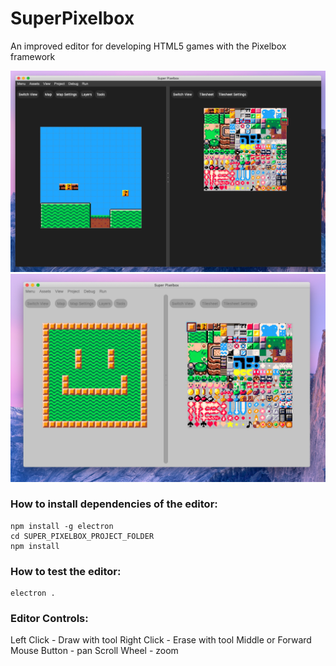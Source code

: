 # SuperPixelbox
An improved editor for developing HTML5 games with the Pixelbox framework

![](https://github.com/IsaacShelton/SuperPixelbox/raw/master/github/ss2.png)
![](https://github.com/IsaacShelton/SuperPixelbox/raw/master/github/ss1.png)

### How to install dependencies of the editor:
```
npm install -g electron
cd SUPER_PIXELBOX_PROJECT_FOLDER
npm install
```

### How to test the editor:
```
electron .
```

### Editor Controls:
Left Click - Draw with tool
Right Click - Erase with tool
Middle or Forward Mouse Button - pan
Scroll Wheel - zoom
